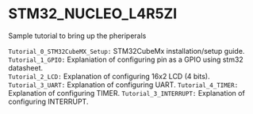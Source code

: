 # STM32_NUCLEO_L4R5ZI

Sample tutorial to bring up the pheriperals

`Tutorial_0_STM32CubeMX_Setup:` STM32CubeMx installation/setup guide.  
`Tutorial_1_GPIO:` Explaniation of configuring pin as a GPIO using stm32 datasheet.  
`Tutorial_2_LCD:` Explanation of configuring 16x2 LCD (4 bits).  
`Tutorial_3_UART:` Explanation of configuring UART.
`Tutorial_4_TIMER:` Explanation of configuring TIMER.
`Tutorial_3_INTERRUPT:` Explanation of configuring INTERRUPT.
